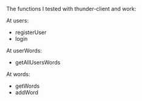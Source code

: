 The functions I tested with thunder-client and work:

At users:
- registerUser
- login

At userWords:
- getAllUsersWords

At words:
- getWords
- addWord